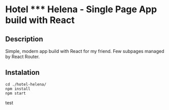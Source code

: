 # Hotel *** Helena - Single Page App build with React

## Description

Simple, modern app build with React for my friend. Few subpages managed by React Router.

## Instalation

````
cd ./hotel-helena/
npm install
npm start
````
test